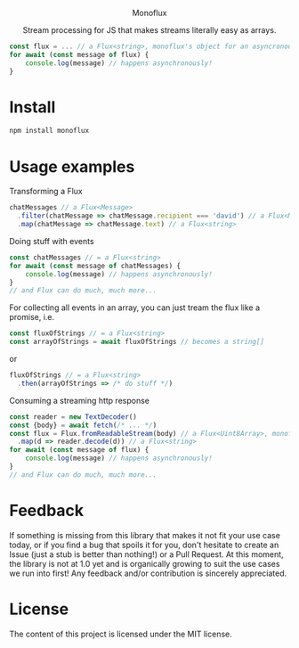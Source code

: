 <p align="center">
Monoflux
 </p>
<p align="center">
Stream processing for JS that makes streams literally easy as arrays.
 </p>


```javascript
const flux = ... // a Flux<string>, monoflux's object for an asyncronous stream
for await (const message of flux) {
    console.log(message) // happens asynchronously!
}
```


# Install

```typescript
npm install monoflux
```

# Usage examples
Transforming a Flux
```typescript
chatMessages // a Flux<Message>
  .filter(chatMessage => chatMessage.recipient === 'david') // a Flux<Message>
  .map(chatMessage => chatMessage.text) // a Flux<string>
```

Doing stuff with events
```typescript
const chatMessages // = a Flux<string>
for await (const message of chatMessages) {
    console.log(message) // happens asynchronously!
}
// and Flux can do much, much more...
```

For collecting all events in an array, you can just tream the flux like a promise, i.e.
```typescript
const fluxOfStrings // = a Flux<string>
const arrayOfStrings = await fluxOfStrings // becomes a string[]
```

or

```typescript
fluxOfStrings // = a Flux<string>
  .then(arrayOfStrings => /* do stuff */)
```

Consuming a streaming http response
```typescript
const reader = new TextDecoder()
const {body} = await fetch(/* ... */)
const flux = Flux.fromReadableStream(body) // a Flux<Uint8Array>, monoflux's object for an asyncronous stream
  .map(d => reader.decode(d)) // a Flux<string>
for await (const message of flux) {
    console.log(message) // happens asynchronously!
}
// and Flux can do much, much more...
```




# Feedback

If something is missing from this library that makes it not fit your use case today, or if you find a bug that spoils
it for you, don't hesitate to create an Issue (just a stub is better than nothing!) or a Pull Request. At this moment, the library is not at 1.0 yet and is organically growing to suit the use cases we run into first! Any feedback and/or contribution is sincerely appreciated.


# License

The content of this project is licensed under the MIT license.
